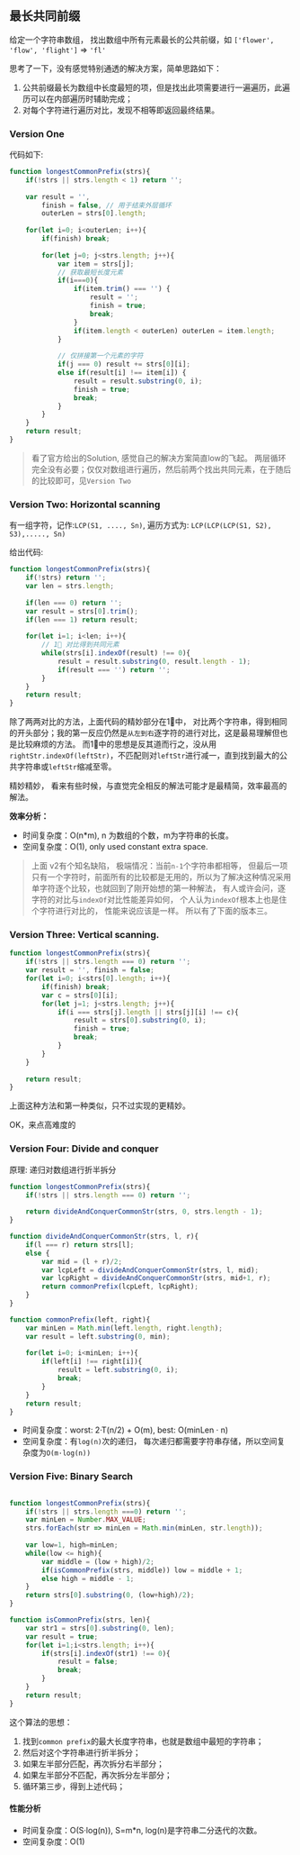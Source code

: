 ## 最长共同前缀

给定一个字符串数组， 找出数组中所有元素最长的公共前缀，如
`['flower', 'flow', 'flight']` => `'fl'`

思考了一下，没有感觉特别通透的解决方案，简单思路如下：

1. 公共前缀最长为数组中长度最短的项，但是找出此项需要进行一遍遍历，此遍历可以在内部遍历时辅助完成；
2. 对每个字符进行遍历对比，发现不相等即返回最终结果。





###  Version One

代码如下:

```javascript
function longestCommonPrefix(strs){
    if(!strs || strs.length < 1) return '';
    
    var result = '',
        finish = false, // 用于结束外层循环
        outerLen = strs[0].length;
    
    for(let i=0; i<outerLen; i++){
        if(finish) break;
        
        for(let j=0; j<strs.length; j++){
            var item = strs[j];
            // 获取最短长度元素
            if(i===0){
                if(item.trim() === '') {
                    result = '';
                    finish = true;
                    break;
                }
                if(item.length < outerLen) outerLen = item.length;
            }
            
            // 仅拼接第一个元素的字符
            if(j === 0) result += strs[0][i];
            else if(result[i] !== item[i]) {
                result = result.substring(0, i);
                finish = true;
                break;
            }
        }
    }
    return result;
}
```



>  看了官方给出的Solution, 感觉自己的解决方案简直low的飞起。 两层循环完全没有必要；仅仅对数组进行遍历，然后前两个找出共同元素，在于随后的比较即可，见`Version Two`



### Version Two: Horizontal scanning

有一组字符，记作:`LCP(S1, ...., Sn)`, 遍历方式为: `LCP(LCP(LCP(S1, S2), S3),....., Sn)`

给出代码:

```javascript
function longestCommonPrefix(strs){
    if(!strs) return '';
    var len = strs.length;
    
    if(len === 0) return '';
    var result = strs[0].trim();
    if(len === 1) return result;
    
    for(let i=1; i<len; i++){
        // 1⃣️ 对比得到共同元素
        while(strs[i].indexOf(result) !== 0){
            result = result.substring(0, result.length - 1);
            if(result === '') return '';
        }
    }
    return result;
}
```

除了两两对比的方法，上面代码的精妙部分在1⃣️中， 对比两个字符串，得到相同的开头部分；我的第一反应仍然是`从左到右`逐字符的进行对比，这是最易理解但也是比较麻烦的方法。 而1⃣️中的思想是反其道而行之，没从用`rightStr.indexOf(leftStr)`，不匹配则对`leftStr`进行减一，直到找到最大的公共字符串或`leftStr`缩减至零。

精妙精妙， 看来有些时候，与直觉完全相反的解法可能才是最精简，效率最高的解法。

**效率分析：**

- 时间复杂度：O(n*m), n 为数组的个数，m为字符串的长度。
- 空间复杂度：O(1), only used constant extra space.



> 上面 v2有个知名缺陷， 极端情况：当前`n-1`个字符串都相等， 但最后一项只有一个字符时，前面所有的比较都是无用的，所以为了解决这种情况采用单字符逐个比较，也就回到了刚开始想的第一种解法， 有人或许会问，逐字符的对比与`indexOf`对比性能差异如何， 个人认为`indexOf`根本上也是住个字符进行对比的， 性能来说应该是一样。 所以有了下面的版本三。



### Version Three: Vertical scanning.

```javascript
function longestCommonPrefix(strs){
    if(!strs || strs.length === 0) return '';
    var result = '', finish = false;
    for(let i=0; i<strs[0].length; i++){
        if(finish) break;
        var c = strs[0][i];
        for(let j=1; j<strs.length; j++){
            if(i === strs[j].length || strs[j][i] !== c){
                result = strs[0].substring(0, i);
                finish = true;
                break;
            }
        }
    }
    
    return result;
}
```



上面这种方法和第一种类似，只不过实现的更精妙。



OK，来点高难度的

### Version Four: Divide and conquer

原理: 递归对数组进行折半拆分



```javascript
function longestCommonPrefix(strs){
    if(!strs || strs.length === 0) return '';
    
    return divideAndConquerCommonStr(strs, 0, strs.length - 1);
}

function divideAndConquerCommonStr(strs, l, r){
    if(l === r) return strs[l];
    else {
        var mid = (l + r)/2;
    	var lcpLeft = divideAndConquerCommonStr(strs, l, mid);
    	var lcpRight = divideAndConquerCommonStr(strs, mid+1, r);
        return commonPrefix(lcpLeft, lcpRight);
    }  
}

function commonPrefix(left, right){
    var minLen = Math.min(left.length, right.length);
    var result = left.substring(0, min);
    
    for(let i=0; i<minLen; i++){
        if(left[i] !== right[i]){
            result = left.substring(0, i);
            break;
        }
    }
    return result;
}

```



- 时间复杂度：worst: 2·T(n/2) + O(m), best: O(minLen · n)
- 空间复杂度：有`log(n)`次的递归， 每次递归都需要字符串存储，所以空间复杂度为`O(m·log(n))`









### Version Five: Binary Search

```javascript

function longestCommonPrefix(strs){
    if(!strs || strs.length ===0) return '';
    var minLen = Number.MAX_VALUE;
    strs.forEach(str => minLen = Math.min(minLen, str.length));
    
    var low=1, high=minLen;
    while(low <= high){
        var middle = (low + high)/2;
        if(isCommonPrefix(strs, middle)) low = middle + 1;
        else high = middle - 1;
    }
    return strs[0].substring(0, (low+high)/2);
}

function isCommonPrefix(strs, len){
    var str1 = strs[0].substring(0, len);
    var result = true;
    for(let i=1;i<strs.length; i++){
        if(strs[i].indexOf(str1) !== 0){
            result = false;
            break;
        }
    }
    return result;
}

```

这个算法的思想：

1. 找到`common prefix`的最大长度字符串，也就是数组中最短的字符串；
2. 然后对这个字符串进行折半拆分；
3. 如果左半部分匹配，再次拆分右半部分；
4. 如果左半部分不匹配，再次拆分左半部分；
5. 循环第三步，得到上述代码；



#### 性能分析

- 时间复杂度：O(S·log(n)), S=m*n, log(n)是字符串二分迭代的次数。
- 空间复杂度：O(1)























